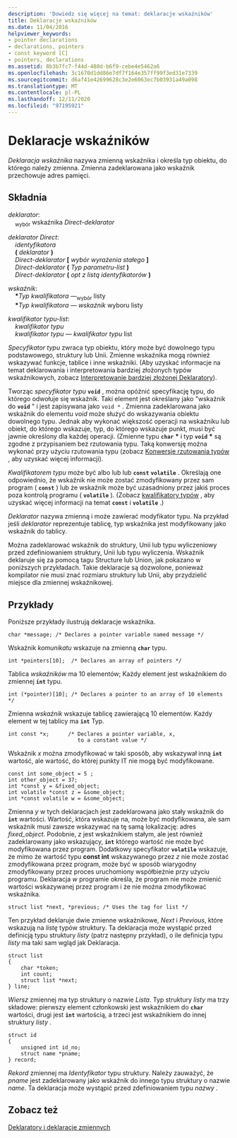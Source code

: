 ```yaml
---
description: 'Dowiedz się więcej na temat: deklaracje wskaźników'
title: Deklaracje wskaźników
ms.date: 11/04/2016
helpviewer_keywords:
- pointer declarations
- declarations, pointers
- const keyword [C]
- pointers, declarations
ms.assetid: 8b3b7fc7-f44d-480d-b6f9-cebe4e5462a6
ms.openlocfilehash: 3c1670d1dd86e7df7f164e357ff99f3ed31e7339
ms.sourcegitcommit: d6af41e42699628c3e2e6063ec7b03931a49a098
ms.translationtype: MT
ms.contentlocale: pl-PL
ms.lasthandoff: 12/11/2020
ms.locfileid: "97195921"
---
```

# <a name="pointer-declarations"></a>Deklaracje wskaźników

*Deklaracja wskaźnika* nazywa zmienną wskaźnika i określa typ obiektu, do którego należy zmienna. Zmienna zadeklarowana jako wskaźnik przechowuje adres pamięci.

## <a name="syntax"></a>Składnia

*deklarator*:<br/>
&nbsp;&nbsp;&nbsp;&nbsp;<sub>wybór</sub> wskaźnika *Direct-deklarator*

*deklarator Direct*:<br/>
&nbsp;&nbsp;&nbsp;&nbsp;*identyfikatora*<br/>
&nbsp;&nbsp;&nbsp;&nbsp;**(** *deklarator* **)**<br/>
&nbsp;&nbsp;&nbsp;&nbsp;*Direct-deklarator* **[** *wybór wyrażenia stałego*<sub></sub> **]**<br/>
&nbsp;&nbsp;&nbsp;&nbsp;*Direct-deklarator* **(** *Typ parametru-list* **)**<br/>
&nbsp;&nbsp;&nbsp;&nbsp;*Direct-deklarator* **(** *opt z listą identyfikatorów*<sub></sub> **)**

*wskaźnik*:<br/>
&nbsp;&nbsp;&nbsp;&nbsp;<strong>\*</strong>*Typ kwalifikatora —*<sub>wybór</sub> listy<br/>
&nbsp;&nbsp;&nbsp;&nbsp;<strong>\*</strong>*Typ kwalifikatora —*<sub></sub> *wskaźnik* wyboru listy

*kwalifikator typu-list*:<br/>
&nbsp;&nbsp;&nbsp;&nbsp;*kwalifikator typu*<br/>
&nbsp;&nbsp;&nbsp;&nbsp;*kwalifikator typu —* *kwalifikator typu* list

*Specyfikator typu* zwraca typ obiektu, który może być dowolnego typu podstawowego, struktury lub Unii. Zmienne wskaźnika mogą również wskazywać funkcje, tablice i inne wskaźniki. (Aby uzyskać informacje na temat deklarowania i interpretowania bardziej złożonych typów wskaźnikowych, zobacz [Interpretowanie bardziej złożonej Deklaratory](../c-language/interpreting-more-complex-declarators.md)).

Tworząc *specyfikator typu* **`void`** , można opóźnić specyfikację typu, do którego odwołuje się wskaźnik. Taki element jest określany jako "wskaźnik do **`void`** " i jest zapisywana jako `void *` . Zmienna zadeklarowana jako wskaźnik do elementu *void* może służyć do wskazywania obiektu dowolnego typu. Jednak aby wykonać większość operacji na wskaźniku lub obiekt, do którego wskazuje, typ, do którego wskazuje punkt, musi być jawnie określony dla każdej operacji. (Zmienne typu **`char`** <strong>\*</strong> i typ **`void`** <strong>\*</strong> są zgodne z przypisaniem bez rzutowania typu. Taką konwersję można wykonać przy użyciu rzutowania typu (zobacz [Konwersje rzutowania typów](../c-language/type-cast-conversions.md) , aby uzyskać więcej informacji).

*Kwalifikatorem typu* może być albo lub lub **`const`** **`volatile`** . Określają one odpowiednio, że wskaźnik nie może zostać zmodyfikowany przez sam program ( **`const`** ) lub że wskaźnik może być uzasadniony przez jakiś proces poza kontrolą programu ( **`volatile`** ). (Zobacz [kwalifikatory typów](../c-language/type-qualifiers.md) , aby uzyskać więcej informacji na temat **`const`** i **`volatile`** .)

*Deklarator* nazywa zmienną i może zawierać modyfikator typu. Na przykład jeśli *deklarator* reprezentuje tablicę, typ wskaźnika jest modyfikowany jako wskaźnik do tablicy.

Można zadeklarować wskaźnik do struktury, Unii lub typu wyliczeniowy przed zdefiniowaniem struktury, Unii lub typu wyliczenia. Wskaźnik deklaruje się za pomocą tagu Structure lub Union, jak pokazano w poniższych przykładach. Takie deklaracje są dozwolone, ponieważ kompilator nie musi znać rozmiaru struktury lub Unii, aby przydzielić miejsce dla zmiennej wskaźnikowej.

## <a name="examples"></a>Przykłady

Poniższe przykłady ilustrują deklaracje wskaźnika.

```
char *message; /* Declares a pointer variable named message */
```

Wskaźnik *komunikatu* wskazuje na zmienną **`char`** typu.

```
int *pointers[10];  /* Declares an array of pointers */
```

Tablica *wskaźników* ma 10 elementów; Każdy element jest wskaźnikiem do zmiennej **`int`** typu.

```
int (*pointer)[10]; /* Declares a pointer to an array of 10 elements */
```

Zmienna *wskaźnik* wskazuje tablicę zawierającą 10 elementów. Każdy element w tej tablicy ma **`int`** Typ.

```
int const *x;      /* Declares a pointer variable, x,
                      to a constant value */
```

Wskaźnik *x* można zmodyfikować w taki sposób, aby wskazywał inną **`int`** wartość, ale wartość, do której punkty IT nie mogą być modyfikowane.

```
const int some_object = 5 ;
int other_object = 37;
int *const y = &fixed_object;
int volatile *const z = &some_object;
int *const volatile w = &some_object;
```

Zmienna *y* w tych deklaracjach jest zadeklarowana jako stały wskaźnik do **`int`** wartości. Wartość, która wskazuje na, może być modyfikowana, ale sam wskaźnik musi zawsze wskazywać na tę samą lokalizację: adres *fixed_object*. Podobnie, *z* jest wskaźnikiem stałym, ale jest również zadeklarowany jako wskazujący, **`int`** którego wartość nie może być modyfikowana przez program. Dodatkowy specyfikator **`volatile`** wskazuje, że mimo że wartość typu **const int** wskazywanego przez *z* nie może zostać zmodyfikowana przez program, może być w sposób wiarygodny zmodyfikowany przez proces uruchomiony współbieżnie przy użyciu programu. Deklaracja *w* programie określa, że program nie może zmienić wartości wskazywanej przez program i że nie można zmodyfikować wskaźnika.

```
struct list *next, *previous; /* Uses the tag for list */
```

Ten przykład deklaruje dwie zmienne wskaźnikowe, *Next* i *Previous*, które wskazują na *listę* typów struktury. Ta deklaracja może wystąpić przed definicją typu struktury *listy* (patrz następny przykład), o ile definicja typu *listy* ma taki sam wgląd jak Deklaracja.

```
struct list
{
    char *token;
    int count;
    struct list *next;
} line;
```

*Wiersz* zmiennej ma typ struktury o nazwie *Lista*. Typ struktury *listy* ma trzy składowe: pierwszy element członkowski jest wskaźnikiem do **`char`** wartości, drugi jest **`int`** wartością, a trzeci jest wskaźnikiem do innej struktury *listy* .

```
struct id
{
    unsigned int id_no;
    struct name *pname;
} record;
```

*Rekord* zmiennej ma *Identyfikator* typu struktury. Należy zauważyć, że *pname* jest zadeklarowany jako wskaźnik do innego typu struktury o nazwie *name*. Ta deklaracja może wystąpić przed zdefiniowaniem typu *nazwy* .

## <a name="see-also"></a>Zobacz też

[Deklaratory i deklaracje zmiennych](../c-language/declarators-and-variable-declarations.md)
